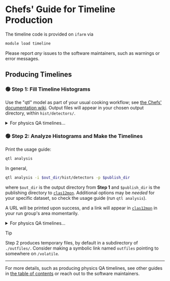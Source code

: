 # Chefs' Guide for Timeline Production

The timeline code is provided on `ifarm` via
```bash
module load timeline
```
Please report _any_ issues to the software maintainers, such as warnings or error messages.

## Producing Timelines

### :green_circle: Step 1: Fill Timeline Histograms

Use the "qtl" model as part of your usual cooking workflow; see [the Chefs' documentation wiki](https://clasweb.jlab.org/wiki/index.php/CLAS12_Chef_Documentation). Output files will appear in your chosen output directory, within `hist/detectors/`.

<details>
<summary>For physics QA timelines...</summary>

> Either:
> - Use the `--physics` option with the workflow "qtl" model
> - Use `qtl histogram` instead of the workflow, with the option `--focus-physics`; this will run on SLURM directly (rather than through SWIF)
</details>

### :green_circle: Step 2: Analyze Histograms and Make the Timelines

Print the usage guide:
```bash
qtl analysis
```
In general,
```bash
qtl analysis -i $out_dir/hist/detectors -p $publish_dir
```
where `$out_dir` is the output directory from **Step 1** and `$publish_dir` is the publishing directory to [`clas12mon`](https://clas12mon.jlab.org/).
Additional options may be _needed_ for your specific dataset, so check the usage guide (run `qtl analysis`).

A URL will be printed upon success, and a link will appear in [`clas12mon`](https://clas12mon.jlab.org/) in your run group's area momentarily.

<details>
<summary>For physics QA timelines...</summary>

> Run `qtl physics` instead of `qtl analysis`; its options are similar.
</details>

> [!TIP]
> Step 2 produces temporary files, by default in a subdirectory of `./outfiles/`. Consider making a symbolic link named `outfiles` pointing to somewhere on `/volatile`.

---

For more details, such as producing physics QA timelines, see other guides in
[the table of contents](/README.md) or reach out to the software maintainers.
